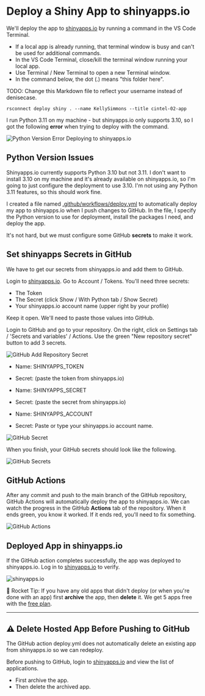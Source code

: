 # Deploy a Shiny App to shinyapps.io

We'll deploy the app to [shinyapps.io](http://www.shinyapps.io/) by running a command in the VS Code Terminal.

- If a local app is already running, that terminal window is busy and can't be used for additional commands. 
- In the VS Code Terminal, close/kill the terminal window running your local app. 
- Use Terminal / New Terminal to open a new Terminal window.  
- In the command below, the dot (.) means "this folder here".

TODO: Change this Markdown file to reflect your username instead of denisecase.

```shell
rsconnect deploy shiny . --name KellySimmons --title cintel-02-app
```

I run Python 3.11 on my machine - but shinyapps.io only supports 3.10, so I got the following **error** when trying to deploy with the command.

![Python Version Error Deploying to shinyapps.io](./images/Error-ShinyApps-Needs-Python-3-10-not-3-11.PNG)


## Python Version Issues

Shinyapps.io currently supports Python 3.10 but not 3.11. 
I don't want to install 3.10 on my machine and it's already available on shinyapps.io, 
so I'm going to just configure the deployment to use 3.10. 
I'm not using any Python 3.11 features, so this should work fine.

I created a file named [.github/workflows/deploy.yml](.github/workflows/deploy.yml) to 
automatically deploy my app to shinyapps.io when I push changes to GitHub. 
In the file, I specify the Python version to use for deployment, 
install the packages I need, and deploy the app.

It's not hard, but we must configure some GitHub **secrets** to make it work.

## Set shinyapps Secrets in GitHub

We have to get our secrets from shinyapps.io and add them to GitHub.

Login to [shinyapps.io](http://www.shinyapps.io/). Go to Account / Tokens.
You'll need three secrets:

- The Token
- The Secret (click Show / With Python tab / Show Secret)
- Your shinyapps.io account name (upper right by your profile)

Keep it open. We'll need to paste those values into GitHub.

Login to GitHub and go to your repository. 
On the right, click on Settings tab / 'Secrets and variables' / Actions.
Use the green "New repository secret" button to add 3 secrets.

![GitHub Add Repository Secret](./images/GitHub-Adding-NewRepositorySecretFor-SHINYAPPS_SECRET.PNG)

- Name: SHINYAPPS_TOKEN
- Secret:  (paste the token from shinyapps.io)

- Name: SHINYAPPS_SECRET
- Secret: (paste the secret from shinyapps.io)

- Name: SHINYAPPS_ACCOUNT
- Secret: Paste or type your shinyapps.io account name.

![GitHub Secret](./images/GitHub-Adding-SHINYAPPS_TOKEN.PNG)

When you finish, your GitHub secrets should look like the following.

![GitHub Secrets](./images/GitHub-ShinyApps-RepositorySecrets-DONE.PNG)

## GitHub Actions

After any commit and push to the main branch of the GitHub repository,
GitHub Actions will automatically deploy the app to shinyapps.io.
We can watch the progress in the GitHub **Actions** tab of the repository.
When it ends green, you know it worked. If it ends red, you'll need to fix something.

![GitHub Actions](./images/GitHub-ActionsTab-After-Commit-and-Push.PNG)

## Deployed App in shinyapps.io

If the GitHub action completes successfully, the app was deployed to shinyapps.io. 
Log in to [shinyapps.io](https://www.shinyapps.io/) to verify. 

![shinyapps.io](./images/DeployedToShinyAppDotIO.PNG)

🚀 Rocket Tip: If you have any old apps that didn't deploy (or when you're done with an app) first **archive** the app, then **delete** it. 
We get 5 apps free with the [free plan](https://www.shinyapps.io/#pricing-anchor).

-----

## ⚠️ Delete Hosted App Before Pushing to GitHub

The GitHub action deploy.yml does not automatically delete an existing app from shinyapps.io so we can redeploy.

Before pushing to GitHub, login to [shinyapps.io](https://www.shinyapps.io/) and view the list of applications. 

- First archive the app.
- Then delete the archived app.
